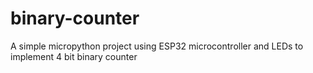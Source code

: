 # binary-counter
A simple micropython project using ESP32 microcontroller and LEDs to implement 4 bit binary counter
